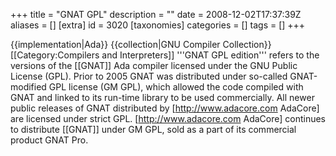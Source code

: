 +++
title = "GNAT GPL"
description = ""
date = 2008-12-02T17:37:39Z
aliases = []
[extra]
id = 3020
[taxonomies]
categories = []
tags = []
+++

{{implementation|Ada}}
{{collection|GNU Compiler Collection}}
[[Category:Compilers and Interpreters]]
'''GNAT GPL edition''' refers to the versions of the [[GNAT]] Ada compiler licensed under the GNU Public License (GPL). Prior to 2005 GNAT was distributed under so-called GNAT-modified GPL license (GM GPL), which allowed the code compiled with GNAT and linked to its run-time library to be used commercially. All newer public releases of GNAT distributed by [http://www.adacore.com AdaCore] are licensed under strict GPL. [http://www.adacore.com AdaCore] continues to distribute [[GNAT]] under GM GPL, sold as a part of its commercial product GNAT Pro.
